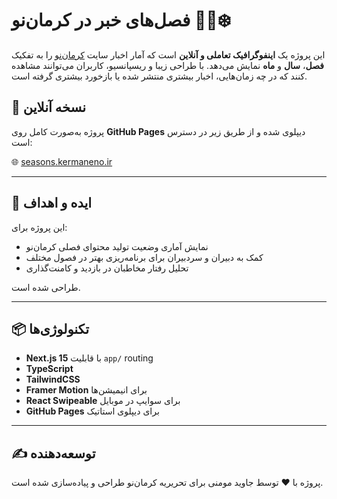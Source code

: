 # فصل‌های خبر در کرمان‌نو 📰🌸❄️

این پروژه یک **اینفوگرافیک تعاملی و آنلاین** است که آمار اخبار سایت [کرمان‌نو](https://kermaneno.ir) را به تفکیک **فصل**، **سال** و **ماه** نمایش می‌دهد. با طراحی زیبا و ریسپانسیو، کاربران می‌توانند مشاهده کنند که در چه زمان‌هایی، اخبار بیشتری منتشر شده یا بازخورد بیشتری گرفته است.

## 🔗 نسخه آنلاین

پروژه به‌صورت کامل روی **GitHub Pages** دیپلوی شده و از طریق زیر در دسترس است:

🌐 [seasons.kermaneno.ir](https://seasons.kermaneno.ir)

---

## 🧠 ایده و اهداف

این پروژه برای:
- نمایش آماری وضعیت تولید محتوای فصلی کرمان‌نو
- کمک به دبیران و سردبیران برای برنامه‌ریزی بهتر در فصول مختلف
- تحلیل رفتار مخاطبان در بازدید و کامنت‌گذاری

طراحی شده است.

---

## 📦 تکنولوژی‌ها

- **Next.js 15** با قابلیت `app/` routing
- **TypeScript**
- **TailwindCSS**
- **Framer Motion** برای انیمیشن‌ها
- **React Swipeable** برای سوایپ در موبایل
- **GitHub Pages** برای دیپلوی استاتیک

---


## ✍️ توسعه‌دهنده
پروژه با ❤️ توسط جاوید مومنی برای تحریریه کرمان‌نو طراحی و پیاده‌سازی شده است.